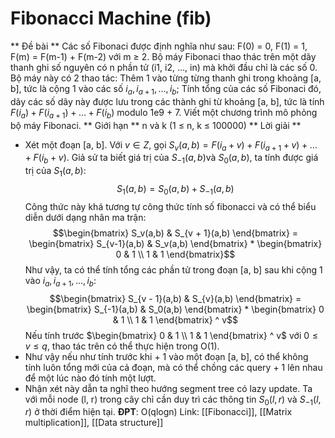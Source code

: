 #  Fibonacci Machine (fib)
** Đề bài **
Các số Fibonaci được định nghĩa như sau: F(0) = 0, F(1) = 1, F(m) = F(m-1) + F(m-2) với m ≥ 2. Bộ máy Fibonaci thao thác trên một dãy thanh ghi số nguyên có n phần tử (i1, i2, …, in) mà khởi đầu chỉ là các số 0. Bộ máy này có 2 thao tác: Thêm 1 vào từng từng thanh ghi trong khoảng [a, b], tức là cộng 1 vào các số $i_a, i_{a+1}, …, i_b$; Tính tổng của các số Fibonaci đó, dãy các số dãy này được lưu trong các thành ghi từ khoảng [a, b], tức là tính $F(i_a) + F(i_{a+1}) + … + F(i_b)$ modulo 1e9 + 7. Viết một chương trình mô phỏng bộ máy Fibonaci.
** Giới hạn **
 n và k (1 ≤ n, k ≤ 100000) 
** Lời giải **
- Xét một đoạn [a, b]. Với $v \in Z$, gọi $S_v(a, b) = F(i_a + v) + F(i_{a+1} + v) + … + F(i_b + v)$. Giả sử ta biết giá trị của $S_{-1} (a, b)$và $S_0(a, b)$, ta tính được giá trị của $S_1(a, b)$:
		$$S_1(a, b) = S_0(a,b) + S_{-1}(a, b)$$ 
	Công thức này khá tương tự công thức tính số fibonacci và có thể biểu diễn dưới dạng nhân ma trận: 
	$$\begin{bmatrix} S_v(a,b) & S_{v + 1}(a,b) \end{bmatrix} = \begin{bmatrix} S_{v-1}(a,b) & S_v(a,b) \end{bmatrix} * \begin{bmatrix} 0 & 1 \\ 1 & 1 \end{bmatrix}$$
	Như vậy, ta có thể tính tổng các phần tử trong đoạn [a, b] sau khi cộng 1 vào $i_a, i_{a + 1}, ..., i_b$: 
	$$\begin{bmatrix} S_{v - 1}(a,b) & S_{v}(a,b) \end{bmatrix} = \begin{bmatrix} S_{-1}(a,b) & S_0(a,b) \end{bmatrix} * \begin{bmatrix} 0 & 1 \\ 1 & 1 \end{bmatrix} ^ v$$
	Nếu tính trước $\begin{bmatrix} 0 & 1 \\ 1 & 1 \end{bmatrix} ^ v$ với $0 \le v \le q$, thao tác trên có thể thực hiện trong O(1).
- Như vậy nếu như tính trước khi + 1 vào một đoạn [a, b], có thể không tính luôn tổng mới của cả đoạn, mà có thể chồng các query + 1 lên nhau để một lúc nào đó tính một lượt.
- Nhận xét này dẫn ta nghĩ theo hướng segment tree có lazy update. Ta với mỗi node (l, r) trong cây chỉ cần duy trì các thông tin $S_0(l, r)$ và $S_{-1}(l, r)$ ở thời điểm hiện tại.
**ĐPT**: O(qlogn)
Link: [[Fibonacci]], [[Matrix multiplication]], [[Data structure]]
